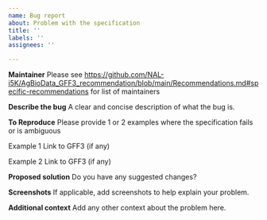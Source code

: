 ```yaml
---
name: Bug report
about: Problem with the specification
title: ''
labels: ''
assignees: ''

---
```


**Maintainer**
Please see https://github.com/NAL-i5K/AgBioData_GFF3_recommendation/blob/main/Recommendations.md#specific-recommendations for list of maintainers

**Describe the bug**
A clear and concise description of what the bug is.

**To Reproduce**
Please provide 1 or 2 examples where the specification fails or is ambiguous

Example 1
Link to GFF3 (if any)

Example 2
Link to GFF3 (if any)


**Proposed solution**
Do you have any suggested changes?

**Screenshots**
If applicable, add screenshots to help explain your problem.

**Additional context**
Add any other context about the problem here.
